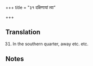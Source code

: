 +++
title = "३१ दक्षिणायां त्वा"

+++
## Translation
31. In the southern quarter, away etc. etc.

## Notes

